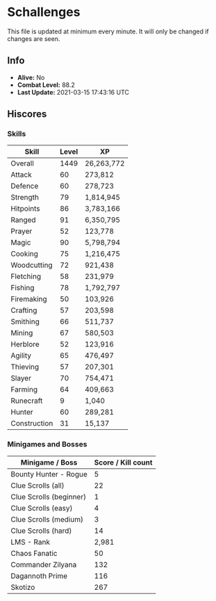 # Schallenges

This file is updated at minimum every minute. It will only be changed if changes are seen.

## Info

 - **Alive:** No
 - **Combat Level:** 88.2
 - **Last Update:** 2021-03-15 17:43:16 UTC

## Hiscores

### Skills

| Skill | Level | XP |
|--|--|--|
| Overall | 1449 | 26,263,772 |
| Attack | 60 | 273,812 |
| Defence | 60 | 278,723 |
| Strength | 79 | 1,814,945 |
| Hitpoints | 86 | 3,783,166 |
| Ranged | 91 | 6,350,795 |
| Prayer | 52 | 123,778 |
| Magic | 90 | 5,798,794 |
| Cooking | 75 | 1,216,475 |
| Woodcutting | 72 | 921,438 |
| Fletching | 58 | 231,979 |
| Fishing | 78 | 1,792,797 |
| Firemaking | 50 | 103,926 |
| Crafting | 57 | 203,598 |
| Smithing | 66 | 511,737 |
| Mining | 67 | 580,503 |
| Herblore | 52 | 123,916 |
| Agility | 65 | 476,497 |
| Thieving | 57 | 207,301 |
| Slayer | 70 | 754,471 |
| Farming | 64 | 409,663 |
| Runecraft | 9 | 1,040 |
| Hunter | 60 | 289,281 |
| Construction | 31 | 15,137 |

### Minigames and Bosses

| Minigame / Boss | Score / Kill count |
|--|--|
| Bounty Hunter - Rogue | 5 |
| Clue Scrolls (all) | 22 |
| Clue Scrolls (beginner) | 1 |
| Clue Scrolls (easy) | 4 |
| Clue Scrolls (medium) | 3 |
| Clue Scrolls (hard) | 14 |
| LMS - Rank | 2,981 |
| Chaos Fanatic | 50 |
| Commander Zilyana | 132 |
| Dagannoth Prime | 116 |
| Skotizo | 267 |
